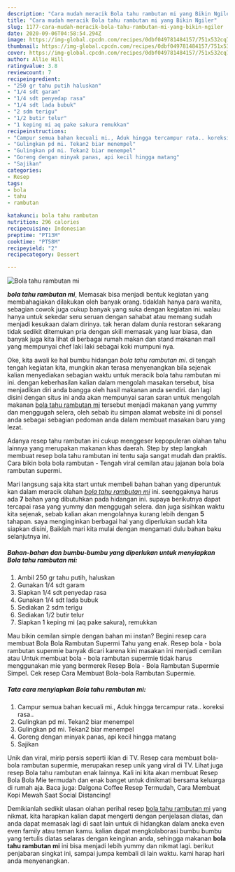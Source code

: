 ```yaml
---
description: "Cara mudah meracik Bola tahu rambutan mi yang Bikin Ngiler"
title: "Cara mudah meracik Bola tahu rambutan mi yang Bikin Ngiler"
slug: 1177-cara-mudah-meracik-bola-tahu-rambutan-mi-yang-bikin-ngiler
date: 2020-09-06T04:58:54.294Z
image: https://img-global.cpcdn.com/recipes/0dbf049781484157/751x532cq70/bola-tahu-rambutan-mi-foto-resep-utama.jpg
thumbnail: https://img-global.cpcdn.com/recipes/0dbf049781484157/751x532cq70/bola-tahu-rambutan-mi-foto-resep-utama.jpg
cover: https://img-global.cpcdn.com/recipes/0dbf049781484157/751x532cq70/bola-tahu-rambutan-mi-foto-resep-utama.jpg
author: Allie Hill
ratingvalue: 3.8
reviewcount: 7
recipeingredient:
- "250 gr tahu putih haluskan"
- "1/4 sdt garam"
- "1/4 sdt penyedap rasa"
- "1/4 sdt lada bubuk"
- "2 sdm terigu"
- "1/2 butir telur"
- "1 keping mi aq pake sakura remukkan"
recipeinstructions:
- "Campur semua bahan kecuali mi., Aduk hingga tercampur rata.. koreksi rasa.."
- "Gulingkan pd mi. Tekan2 biar menempel"
- "Gulingkan pd mi. Tekan2 biar menempel"
- "Goreng dengan minyak panas, api kecil hingga matang"
- "Sajikan"
categories:
- Resep
tags:
- bola
- tahu
- rambutan

katakunci: bola tahu rambutan 
nutrition: 296 calories
recipecuisine: Indonesian
preptime: "PT13M"
cooktime: "PT58M"
recipeyield: "2"
recipecategory: Dessert

---
```



![Bola tahu rambutan mi](https://img-global.cpcdn.com/recipes/0dbf049781484157/751x532cq70/bola-tahu-rambutan-mi-foto-resep-utama.jpg)

<b><i>bola tahu rambutan mi</i></b>, Memasak bisa menjadi bentuk kegiatan yang membahagiakan dilakukan oleh banyak orang. tidaklah hanya para wanita, sebagian cowok juga cukup banyak yang suka dengan kegiatan ini. walau hanya untuk sekedar seru seruan dengan sahabat atau memang sudah menjadi kesukaan dalam dirinya. tak heran dalam dunia restoran sekarang tidak sedikit ditemukan pria dengan skill memasak yang luar biasa, dan banyak juga kita lihat di berbagai rumah makan dan stand makanan mall yang mempunyai chef laki laki sebagai koki mumpuni nya.

Oke, kita awali ke hal bumbu hidangan <i>bola tahu rambutan mi</i>. di tengah tengah kegiatan kita, mungkin akan terasa menyenangkan bila sejenak kalian menyediakan sebagian waktu untuk meracik bola tahu rambutan mi ini. dengan keberhasilan kalian dalam mengolah masakan tersebut, bisa menjadikan diri anda bangga oleh hasil makanan anda sendiri. dan lagi disini dengan situs ini anda akan mempunyai saran saran untuk mengolah makanan <u>bola tahu rambutan mi</u> tersebut menjadi makanan yang yummy dan menggugah selera, oleh sebab itu simpan alamat website ini di ponsel anda sebagai sebagian pedoman anda dalam membuat masakan baru yang lezat.

Adanya resep tahu rambutan ini cukup menggeser kepopuleran olahan tahu lainnya yang merupakan makanan khas daerah. Step by step langkah membuat resep bola tahu rambutan ini tentu saja sangat mudah dan praktis. Cara bikin bola bola rambutan - Tengah viral cemilan atau jajanan bola bola rambutan supermi.


Mari langsung saja kita start untuk membeli bahan bahan yang diperuntuk kan dalam meracik olahan <u><i>bola tahu rambutan mi</i></u> ini. seenggaknya harus ada <b>7</b> bahan yang dibutuhkan pada hidangan ini. supaya berikutnya dapat tercapai rasa yang yummy dan menggugah selera. dan juga sisihkan waktu kita sejenak, sebab kalian akan mengolahnya kurang lebih dengan <b>5</b> tahapan. saya menginginkan berbagai hal yang diperlukan sudah kita siapkan disini, Baiklah mari kita mulai dengan mengamati dulu bahan baku selanjutnya ini.

<!--inarticleads1-->

##### Bahan-bahan dan bumbu-bumbu yang diperlukan untuk menyiapkan Bola tahu rambutan mi:

1. Ambil 250 gr tahu putih, haluskan
1. Gunakan 1/4 sdt garam
1. Siapkan 1/4 sdt penyedap rasa
1. Gunakan 1/4 sdt lada bubuk
1. Sediakan 2 sdm terigu
1. Sediakan 1/2 butir telur
1. Siapkan 1 keping mi (aq pake sakura), remukkan


Mau bikin cemilan simple dengan bahan mi instan? Begini resep cara membuat Bola Bola Rambutan Supermi Tahu yang enak. Resep bola - bola rambutan supermie banyak dicari karena kini masakan ini menjadi cemilan atau Untuk membuat bola - bola rambutan supermie tidak harus menggunakan mie yang bermerek Resep Bola - Bola Rambutan Supermie Simpel. Cek resep Cara Membuat Bola-bola Rambutan Supermie. 

<!--inarticleads2-->

##### Tata cara menyiapkan Bola tahu rambutan mi:

1. Campur semua bahan kecuali mi., Aduk hingga tercampur rata.. koreksi rasa..
1. Gulingkan pd mi. Tekan2 biar menempel
1. Gulingkan pd mi. Tekan2 biar menempel
1. Goreng dengan minyak panas, api kecil hingga matang
1. Sajikan


Unik dan viral, mirip persis seperti iklan di TV. Resep cara membuat bola-bola rambutan supermie, merupakan resep unik yang viral di TV. Lihat juga resep Bola tahu rambutan enak lainnya. Kali ini kita akan membuat Resep Bola Bola Mie termudah dan enak banget untuk dinikmati bersama keluarga di rumah aja. Baca juga: Dalgona Coffee Resep Termudah, Cara Membuat Kopi Mewah Saat Social Distancing! 

Demikianlah sedikit ulasan olahan perihal resep <u>bola tahu rambutan mi</u> yang nikmat. kita harapkan kalian dapat mengerti dengan penjelasan diatas, dan anda dapat memasak lagi di saat lain untuk di hidangkan dalam aneka even even family atau teman kamu. kalian dapat mengkolaborasi bumbu bumbu yang tertulis diatas selaras dengan keinginan anda, sehingga makanan <b>bola tahu rambutan mi</b> ini bisa menjadi lebih yummy dan nikmat lagi. berikut penjabaran singkat ini, sampai jumpa kembali di lain waktu. kami harap hari anda menyenangkan.
